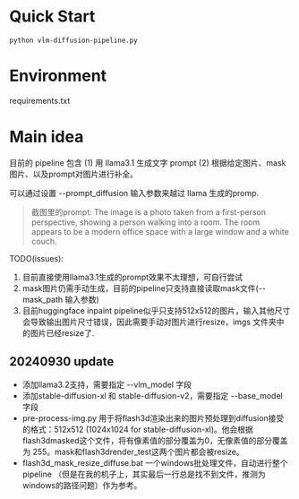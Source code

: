 # Quick Start

`python vlm-diffusion-pipeline.py`

# Environment

requirements.txt

# Main idea

目前的 pipeline 包含 (1) 用 llama3.1 生成文字 prompt (2) 根据给定图片、mask图片、以及prompt对图片进行补全。

可以通过设置 --prompt_diffusion 输入参数来越过 llama 生成的promp. 

> 截图里的prompt: The image is a photo taken from a first-person perspective, showing a person walking into a room. The room appears to be a modern office space with a large window and a white couch.

TODO(issues):
1. 目前直接使用llama3.1生成的prompt效果不太理想，可自行尝试
2. mask图片仍需手动生成，目前的pipeline只支持直接读取mask文件(--mask_path 输入参数)
3. 目前huggingface inpaint pipeline似乎只支持512x512的图片，输入其他尺寸会导致输出图片尺寸错误，因此需要手动对图片进行resize，imgs 文件夹中的图片已经resize了.

## 20240930 update

- 添加llama3.2支持，需要指定 --vlm_model 字段
- 添加stable-diffusion-xl 和 stable-diffusion-v2，需要指定 --base_model 字段
- pre-process-img.py 用于将flash3d渲染出来的图片预处理到diffusion接受的格式：512x512 (1024x1024 for stable-diffusion-xl)。他会根据flash3dmasked这个文件，将有像素值的部分覆盖为0，无像素值的部分覆盖为 255。mask和flash3drender_test这两个图片都会被resize。
- flash3d_mask_resize_diffuse.bat 一个windows批处理文件，自动进行整个pipeline （但是在我的机子上，其实最后一行总是找不到文件，推测为windows的路径问题）作为参考。